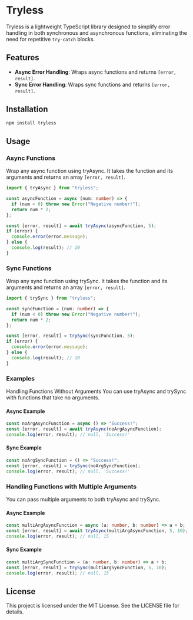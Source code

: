 # Tryless

Tryless is a lightweight TypeScript library designed to simplify error handling in both synchronous and asynchronous functions, eliminating the need for repetitive `try-catch` blocks.

## Features

- **Async Error Handling**: Wraps async functions and returns `[error, result]`.
- **Sync Error Handling**: Wraps sync functions and returns `[error, result]`.

## Installation

```bash
npm install tryless
```

## Usage

### Async Functions

Wrap any async function using tryAsync. It takes the function and its arguments and returns an array `[error, result]`.

```typescript
import { tryAsync } from "tryless";

const asyncFunction = async (num: number) => {
  if (num < 0) throw new Error("Negative number!");
  return num * 2;
};

const [error, result] = await tryAsync(asyncFunction, 5);
if (error) {
  console.error(error.message);
} else {
  console.log(result); // 10
}
```

### Sync Functions

Wrap any sync function using trySync. It takes the function and its arguments and returns an array `[error, result]`.

```typescript
import { trySync } from "tryless";

const syncFunction = (num: number) => {
  if (num < 0) throw new Error("Negative number!");
  return num * 2;
};

const [error, result] = trySync(syncFunction, 5);
if (error) {
  console.error(error.message);
} else {
  console.log(result); // 10
}
```

### Examples

Handling Functions Without Arguments
You can use tryAsync and trySync with functions that take no arguments.

#### Async Example

```typescript
const noArgAsyncFunction = async () => "Success!";
const [error, result] = await tryAsync(noArgAsyncFunction);
console.log(error, result); // null, 'Success!'
```

#### Sync Example

```typescript
const noArgSyncFunction = () => "Success!";
const [error, result] = trySync(noArgSyncFunction);
console.log(error, result); // null, 'Success!'
```

### Handling Functions with Multiple Arguments

You can pass multiple arguments to both tryAsync and trySync.

#### Async Example

```typescript
const multiArgAsyncFunction = async (a: number, b: number) => a + b;
const [error, result] = await tryAsync(multiArgAsyncFunction, 5, 10);
console.log(error, result); // null, 15
```

#### Sync Example

```typescript
const multiArgSyncFunction = (a: number, b: number) => a + b;
const [error, result] = trySync(multiArgSyncFunction, 5, 10);
console.log(error, result); // null, 15
```

## License
This project is licensed under the MIT License. See the LICENSE file for details.